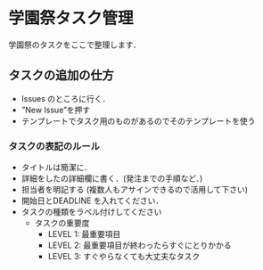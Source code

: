 # 学園祭タスク管理
学園祭のタスクをここで整理します．

## タスクの追加の仕方
- Issues のところに行く．
- ”New Issue”を押す
- テンプレートでタスク用のものがあるのでそのテンプレートを使う

### タスクの表記のルール
- タイトルは簡潔に．
- 詳細をしたの詳細欄に書く．(発注までの手順など．)
- 担当者を明記する (複数人もアサインできるので活用して下さい)
- 開始日とDEADLINE を入れてください．
- タスクの種類をラベル付けしてください
  - タスクの重要度
     - LEVEL 1: 最重要項目
     - LEVEL 2: 最重要項目が終わったらすぐにとりかかる
     - LEVEL 3: すぐやらなくても大丈夫なタスク
